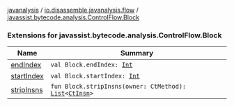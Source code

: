 [javanalysis](../../index.md) / [io.disassemble.javanalysis.flow](../index.md) / [javassist.bytecode.analysis.ControlFlow.Block](./index.md)

### Extensions for javassist.bytecode.analysis.ControlFlow.Block

| Name | Summary |
|---|---|
| [endIndex](end-index.md) | `val Block.endIndex: `[`Int`](https://kotlinlang.org/api/latest/jvm/stdlib/kotlin/-int/index.html) |
| [startIndex](start-index.md) | `val Block.startIndex: `[`Int`](https://kotlinlang.org/api/latest/jvm/stdlib/kotlin/-int/index.html) |
| [stripInsns](strip-insns.md) | `fun Block.stripInsns(owner: CtMethod): `[`List`](https://kotlinlang.org/api/latest/jvm/stdlib/kotlin.collections/-list/index.html)`<`[`CtInsn`](../../io.disassemble.javanalysis.insn/-ct-insn/index.md)`>` |

